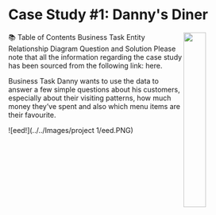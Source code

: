 # Case Study #1: Danny's Diner
<img src="https://8weeksqlchallenge.com/images/case-study-designs/1.png"
 width=30% height=30% align=right>

📚 Table of Contents
Business Task
Entity Relationship Diagram
Question and Solution
Please note that all the information regarding the case study has been sourced from the following link: here.

Business Task
Danny wants to use the data to answer a few simple questions about his customers, especially about their visiting patterns, how much money they’ve spent and also which menu items are their favourite.

![eed!](../../Images/project 1/eed.PNG)
